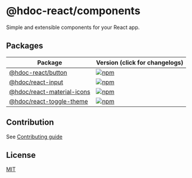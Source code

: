 # @hdoc-react/components

Simple and extensible components for your React app.

## Packages

| Package                                               | Version (click for changelogs)                                                                                        |
| ----------------------------------------------------- | --------------------------------------------------------------------------------------------------------------------- |
| [@hdoc-react/button](packages/button)                 | [![npm](https://img.shields.io/npm/v/%40hdoc-react%2Fbutton?label=%20)](packages/button/CHANGELOG.md)                 |
| [@hdoc/react-input](packages/input)                   | [![npm](https://img.shields.io/npm/v/%40hdoc%2Freact-input?label=%20)](packages/input/CHANGELOG.md)                   |
| [@hdoc/react-material-icons](packages/material-icons) | [![npm](https://img.shields.io/npm/v/%40hdoc%2Freact-material-icons?label=%20)](packages/material-icons/CHANGELOG.md) |
| [@hdoc/react-toggle-theme](packages/toggle-theme)     | [![npm](https://img.shields.io/npm/v/%40hdoc%2Freact-toggle-theme?label=%20)](packages/toggle-theme/CHANGELOG.md)     |

## Contribution

See [Contributing guide](CONTRIBUTING.md)

## License

[MIT](LICENSE)
